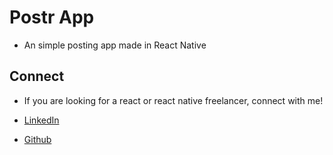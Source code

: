 # Postr App

- An simple posting app made in React Native

## Connect

- If you are looking for a react or react native freelancer, connect with me!

- [LinkedIn](https://www.linkedin.com/in/devavinoth/)
- [Github](https://github.com/devavinothm)